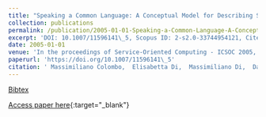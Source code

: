 ```yaml
---
title: "Speaking a Common Language: A Conceptual Model for Describing Service-Oriented Systems"
collection: publications
permalink: /publication/2005-01-01-Speaking-a-Common-Language-A-Conceptual-Model-for-Describing-Service-Oriented-Systems
excerpt: 'DOI: 10.1007/11596141\_5, Scopus ID: 2-s2.0-33744954121, Cited by: 43'
date: 2005-01-01
venue: 'In the proceedings of Service-Oriented Computing - ICSOC 2005, Third International Conference, Amsterdam, The Netherlands, December 12-15, 2005, Proceedings'
paperurl: 'https://doi.org/10.1007/11596141\_5'
citation: ' Massimiliano Colombo,  Elisabetta Di,  Massimiliano Di,  Damiano Distante,  Maurilio Zuccal`a, &quot;Speaking a Common Language: A Conceptual Model for Describing Service-Oriented Systems.&quot; In the proceedings of Service-Oriented Computing - ICSOC 2005, Third International Conference, Amsterdam, The Netherlands, December 12-15, 2005, Proceedings, 2005.'
---
```

[Bibtex](https://dblp.org/rec/bib/conf/icsoc/ColomboNPDZ05)

[Access paper here](https://doi.org/10.1007/11596141\_5){:target="_blank"}
